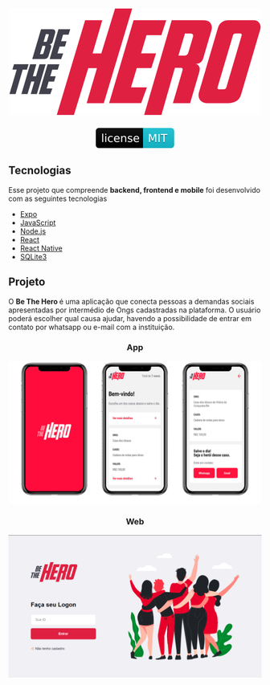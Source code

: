 <div align="center">
    <h1> 
    <img src="/frontend/src/assets/logo.svg" alt="logo">
    </h1>
    <a href="BeTheHero/blob/master/LICENSE">
        <img src="/gitImages/mit.svg" alt="LICENSE_MIT">
    </a>
</div>

<h2>Tecnologias</h2>
<p>Esse projeto que compreende <strong>backend, frontend e mobile</strong> foi desenvolvido com as seguintes tecnologias</p>

<ul>
    <li>
        <a target="_blank" href="https://expo.io/" rel="noopener noreferrer">Expo</a>
    </li>
    <li>
        <a href="#" rel="noopener noreferrer">JavaScript</a>
    </li>
    <li>
        <a target="_blank" href="https://nodejs.org/en/" rel="noopener noreferrer">Node.js</a>
    </li>
    <li>
        <a target="_blank" href="https://pt-br.reactjs.org/" rel="noopener noreferrer">React</a>
    </li>
    <li>
        <a target="_blank" href="https://reactnative.dev/" rel="noopener noreferrer">React Native</a>
    </li>
    <li>
        <a target="_blank" href="https://www.sqlite.org/index.html" rel="noopener noreferrer">SQLite3</a>
    </li>
</ul>

<h2>Projeto</h2>
<p>O <strong> Be The Hero </strong>é uma aplicação que conecta pessoas a demandas sociais apresentadas por intermédio de Ongs cadastradas na plataforma. O usuário poderá escolher qual causa ajudar, havendo a possibilidade de entrar em contato por whatsapp ou e-mail com a instituição.</p>

<h3 align="center">App</h3>
<img src="/gitImages/appScreens.png" style="max-width:100%;" alt="app">

<h3 align="center">Web</h3>
<img src="/gitImages/loginScreen.png" style="max-width:100%;" alt="Login">
